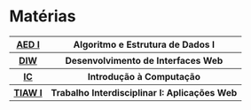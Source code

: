<h1> Matérias </h1>
<table style="margin: auto">
  <tr>
    <th><a href="./AED1">AED I</a></th>
    <th>Algoritmo e Estrutura de Dados I</th>
  </tr>
  <tr>
    <th><a href="./DIW">DIW</a></th>
    <th>Desenvolvimento de Interfaces Web</th>
  <tr>
    <th><a href="./IC">IC</a></th>
    <th>Introdução à Computação</th>
  </tr>
  <tr>
    <th><a href="./TIAW1">TIAW I</a></th>
    <th>Trabalho Interdisciplinar I: Aplicações Web</th>
  </tr>
</table>
